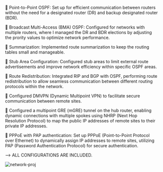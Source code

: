 


🔹 Point-to-Point OSPF: Set up for efficient communication between routers without the need for a designated router (DR) and backup designated router (BDR).

🔹 Broadcast Multi-Access (BMA) OSPF: Configured for networks with multiple routers, where I managed the DR and BDR elections by adjusting the prority values to optimize network performance.

🔹 Summarization: Implemented route summarization to keep the routing tables small and manageable.

🔹 Stub Area Configuration: Configured stub areas to limit external route advertisements and improve network efficiency within specific OSPF areas.

🔹 Route Redistribution: Integrated RIP and BGP with OSPF, performing route redistribution to allow seamless communication between different routing protocols within the network.

🔹 Configured DMVPN (Dynamic Multipoint VPN) to facilitate secure communication between remote sites.

🔹 Configured a multipoint GRE (mGRE) tunnel on the hub router, enabling dynamic connections with multiple spokes using NHRP (Next Hop Resolution Protocol) to map the public IP addresses of remote sites to their private IP addresses.

🔹 PPPoE with PAP authentication: Set up PPPoE (Point-to-Point Protocol over Ethernet) to dynamically assign IP addresses to remote sites, utilizing PAP (Password Authentication Protocol) for secure authentication.

--> ALL CONFIGURATIONS ARE INCLUDED.


![network-proj](https://github.com/user-attachments/assets/ce582d9d-b0c5-45d9-a198-e786394f690e)
